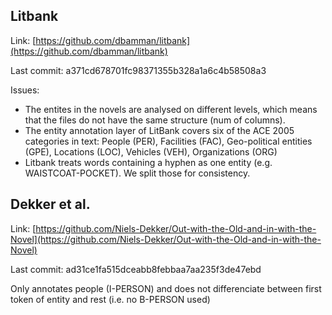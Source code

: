 ## Litbank
Link: [https://github.com/dbamman/litbank](https://github.com/dbamman/litbank)

Last commit: a371cd678701fc98371355b328a1a6c4b58508a3

Issues:
* The entites in the novels are analysed on different levels, which means that the files do not have the same structure (num of columns).
* The entity annotation layer of LitBank covers six of the ACE 2005 categories in text: People (PER), Facilities (FAC), Geo-political entities (GPE), Locations (LOC), Vehicles (VEH), Organizations (ORG)
* Litbank treats words containing a hyphen as one entity (e.g. WAISTCOAT-POCKET). We split those for consistency. 

## Dekker et al. 
Link: [https://github.com/Niels-Dekker/Out-with-the-Old-and-in-with-the-Novel](https://github.com/Niels-Dekker/Out-with-the-Old-and-in-with-the-Novel)

Last commit: ad31ce1fa515dceabb8febbaa7aa235f3de47ebd

Only annotates people (I-PERSON) and does not differenciate between first token of entity and rest (i.e. no B-PERSON used)